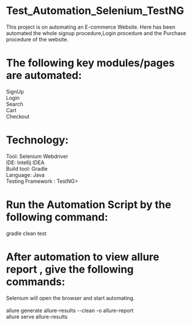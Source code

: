# Test_Automation_Selenium_TestNG

 This project  is on automating an E-commerce Website. Here has been automated the whole signup procedure,Login procedure and the Purchase procedure of the website.

# The following key modules/pages are automated:
SignUp <br>
Login<br>
Search<br>
Cart<br>
Checkout<br>

# Technology:
Tool: Selenium Webdriver <br>
IDE: Intellij IDEA<br>
Build tool: Gradle<br>
Language: Java<br>
Testing Framework : TestNG><br>
 
 # Run the Automation Script by the following command:
 
 gradle clean test 

# After automation to view allure report , give the following commands:
Selenium will open the browser and start automating.
<br><br>
allure generate allure-results --clean -o allure-report
<br>
allure serve allure-results



